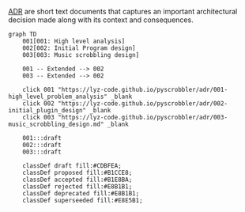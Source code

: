[ADR](https://lyz-code.github.io/blue-book/adr/) are short text documents that
captures an important architectural decision made along with its context and
consequences.

```mermaid
graph TD
    001[001: High level analysis]
    002[002: Initial Program design]
    003[003: Music scrobbling design]

    001 -- Extended --> 002
    003 -- Extended --> 002

    click 001 "https://lyz-code.github.io/pyscrobbler/adr/001-high_level_problem_analysis" _blank
    click 002 "https://lyz-code.github.io/pyscrobbler/adr/002-initial_plugin_design" _blank
    click 003 "https://lyz-code.github.io/pyscrobbler/adr/003-music_scrobbling_design.md" _blank

    001:::draft
    002:::draft
    003:::draft

    classDef draft fill:#CDBFEA;
    classDef proposed fill:#B1CCE8;
    classDef accepted fill:#B1E8BA;
    classDef rejected fill:#E8B1B1;
    classDef deprecated fill:#E8B1B1;
    classDef superseeded fill:#E8E5B1;
```
